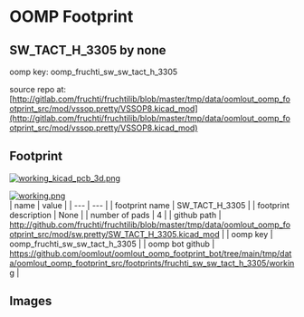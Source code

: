 # OOMP Footprint  
## SW_TACT_H_3305  by none  
  
oomp key: oomp_fruchti_sw_sw_tact_h_3305  
  
source repo at: [http://gitlab.com/fruchti/fruchtilib/blob/master/tmp/data/oomlout_oomp_footprint_src/mod/vssop.pretty/VSSOP8.kicad_mod](http://gitlab.com/fruchti/fruchtilib/blob/master/tmp/data/oomlout_oomp_footprint_src/mod/vssop.pretty/VSSOP8.kicad_mod)  
## Footprint  
  
[![working_kicad_pcb_3d.png](working_kicad_pcb_3d_600.png)](working_kicad_pcb_3d.png)  
  
[![working.png](working_600.png)](working.png)  
| name | value | 
| --- | --- | 
| footprint name | SW_TACT_H_3305 | 
| footprint description | None | 
| number of pads | 4 | 
| github path | http://github.com/fruchti/fruchtilib/blob/master/tmp/data/oomlout_oomp_footprint_src/mod/sw.pretty/SW_TACT_H_3305.kicad_mod | 
| oomp key | oomp_fruchti_sw_sw_tact_h_3305 | 
| oomp bot github | https://github.com/oomlout/oomlout_oomp_footprint_bot/tree/main/tmp/data/oomlout_oomp_footprint_src/footprints/fruchti_sw_sw_tact_h_3305/working | 
## Images  

